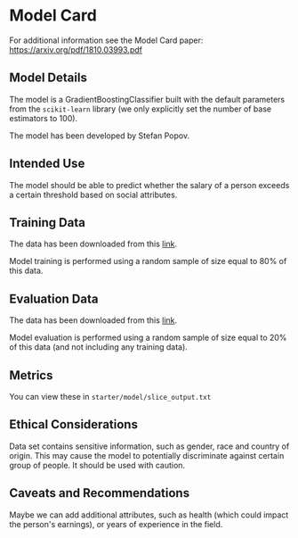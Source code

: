 # Model Card

For additional information see the Model Card paper: https://arxiv.org/pdf/1810.03993.pdf

## Model Details

The model is a GradientBoostingClassifier built with the default parameters from the `scikit-learn` library 
(we only explicitly set the number of base estimators to 100).

The model has been developed by Stefan Popov.

## Intended Use

The model should be able to predict whether the salary of a person exceeds a certain
threshold based on social attributes.

## Training Data

The data has been downloaded from this [link](https://archive.ics.uci.edu/ml/datasets/census+income). 

Model training is performed using a random sample of size equal to 80% of this data.

## Evaluation Data

The data has been downloaded from this [link](https://archive.ics.uci.edu/ml/datasets/census+income). 

Model evaluation is performed using a random sample of size equal to 20% of this data (and not including any training data).

## Metrics

You can view these in `starter/model/slice_output.txt`

## Ethical Considerations

Data set contains sensitive information, such as gender, race and country of origin. 
This may cause the model to potentially discriminate against certain group of people.
It should be used with caution.

## Caveats and Recommendations

Maybe we can add additional attributes, such as health (which could impact the person's earnings), or years of experience in the field.
